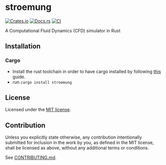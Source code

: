 # stroemung

[![Crates.io](https://img.shields.io/crates/v/stroemung.svg)](https://crates.io/crates/stroemung)
[![Docs.rs](https://docs.rs/stroemung/badge.svg)](https://docs.rs/stroemung)
[![CI](https://github.com/wickedchicken/stroemung/workflows/CI/badge.svg)](https://github.com/wickedchicken/stroemung/actions)

A Computational Fluid Dynamics (CFD) simulator in Rust

## Installation

### Cargo

* Install the rust toolchain in order to have cargo installed by following
  [this](https://www.rust-lang.org/tools/install) guide.
* run `cargo install stroemung`

## License

Licensed under the [MIT license](LICENSE).

## Contribution

Unless you explicitly state otherwise, any contribution intentionally submitted
for inclusion in the work by you, as defined in the MIT license, shall be
licensed as above, without any additional terms or conditions.

See [CONTRIBUTING.md](CONTRIBUTING.md).

